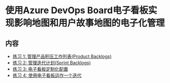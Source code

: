 ﻿# 使用Azure DevOps Board电子看板实现影响地图和用户故事地图的电子化管理

## 内容

*  [练习 1: 管理产品积压工作列表(Product Backlogs)](01-create-backlog-by-impact-story-mapping/index.md)
*  [练习 2: 管理迭代计划(Sprint Backlogs)](02-sprint-planning/index.md)
*  [练习 3: 电子看板定制化配置](03-kanban-management-customize/index.md)
*  [练习 4: 使用电子看板运作一个迭代](04-kanban-management-sprint-running/index.md)